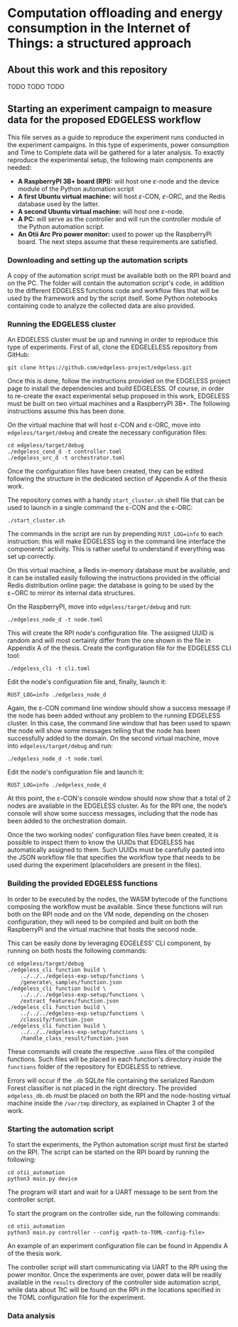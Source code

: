 # Computation offloading and energy consumption in the Internet of Things: a structured approach

## About this work and this repository
TODO TODO TODO

## Starting an experiment campaign to measure data for the proposed EDGELESS workflow
This file serves as a guide to reproduce the experiment runs conducted in the experiment campaigns. In this type of experiments, power consumption and Time to Complete data will be gathered for a later analysis. To exactly reproduce the experimental setup, the following main components are needed:
- **A RaspberryPI 3B+ board (RPI):** will host one $\varepsilon$-node and the device module of the Python automation script
- **A first Ubuntu virtual machine:** will host $\varepsilon$-CON, $\varepsilon$-ORC, and the Redis database used by the latter.
- **A second Ubuntu virtual machine:** will host one $\varepsilon$-node.
- **A PC:** will serve as the controller and will run the controller module of the Python automation script.
- **An Otii Arc Pro power monitor:** used to power up the RaspberryPi board.
The next steps assume that these requirements are satisfied.

### Downloading and setting up the automation scripts
A copy of the automation script must be available both on the RPI board and on the PC.
The folder will contain the automation script's code, in addition to the different EDGELESS functions code and workflow files that will be used by the framework and by the script itself. Some Python notebooks containing code to analyze the
collected data are also provided.

### Running the EDGELESS cluster
An EDGELESS cluster must be up and running in order to reproduce this type of experiments. First of all, clone the EDGELELESS repository from GitHub:
```
git clone https://github.com/edgeless-project/edgeless.git
```
Once this is done, follow the instructions provided on the EDGELESS project page to install the dependencies and build EDGELESS. Of course, in order to re-create the exact experimental setup proposed in this work, EDGELESS must be built on two virtual machines and a RaspberryPI 3B+. The following instructions assume this has been done.

On the virtual machine that will host ε-CON and ε-ORC, move into `edgeless/target/debug` and create the necessary configuration files:
```
cd edgeless/target/debug
./edgeless_cond_d -t controller.toml
./edgeless_orc_d -t orchestrator.toml
```
Once the configuration files have been created, they can be edited following the structure in the dedicated section of Appendix A of the thesis work.
<!-- Create the metrics collector ε-node:
```
./edgeless_inabox -t --metrics-collector
``` -->
The repository comes with a handy `start_cluster.sh` shell file that can be used to launch in a single command the ε-CON and the ε-ORC:
```
./start_cluster.sh
```
The commands in the script are run by prepending `RUST_LOG=info` to each instruction: this will make EDGELESS log in the command line interface the components' activity. This is rather useful to understand if everything was set up correctly. 
<!-- Once the metrics collector node starts, the ε-CON console should show a message saying that the cluster has been updated and is now composed of 1 EDGELESS node, along with the resources it is offering. --> 
On this virtual machine, a Redis in-memory database must be available, and it can be installed easily following the instructions provided in the official Redis distribution online page: the database is going to be used by the ε−ORC to mirror its internal data structures.

On the RaspberryPI, move into `edgeless/target/debug` and run:
```
./edgeless_node_d -t node.toml
```
This will create the RPI node's configuration file. The assigned UUID is random and will most certainly differ from the one shown in the file in Appendix A of the thesis.
Create the configuration file for the EDGELESS CLI tool:
```  
./edgeless_cli -t cli.toml
```
Edit the node's configuration file and, finally, launch it:
```
RUST_LOG=info ./edgeless_node_d
```
<!-- ../../../otii-automation/otii_automation/ \
    device/edgeless/rpi_node_log.log \
    2>&1 -->
Again, the ε-CON command line window should show a success message if the node has been added without any problem to the running EDGELESS cluster. 
In this case, the command line window that has been used to spawn the node will show some messages telling that the node has been successfully added to the domain.
On the second virtual machine, move into `edgeless/target/debug` and run:
```
./edgeless_node_d -t node.toml
```
Edit the node's configuration file and launch it:
```
RUST_LOG=info ./edgeless_node_d
```
<!-- RUST_LOG=info ./edgeless_node_d > vm_node_log.log 2>&1 -->
At this point, the ε-CON's console window should now show that a total of 2 nodes are available in the EDGELESS cluster. As for the RPI one, the node’s console will show some success messages, including that the node has been added to the orchestration domain.

Once the two working nodes' configuration files have been created, it is possible to inspect them to know the UUIDs that EDGELESS has automatically assigned to them. Such UUIDs must be carefully pasted into the JSON workflow file that specifies the workflow type that needs to be used during the experiment (placeholders are present in the files).

### Building the provided EDGELESS functions
In order to be executed by the nodes, the WASM bytecode of the functions composing the workflow must be available. Since these functions will run both on the RPI node and on the VM node, depending on the chosen configuration, they will need to be compiled and built on both the RaspberryPi and the virtual machine that hosts the second node.

This can be easily done by leveraging EDGELESS' CLI component, by running on both hosts the following commands:
```
cd edgeless/target/debug
./edgeless_cli function build \
    ../../../edgeless-exp-setup/functions \
    /generate\_samples/function.json
./edgeless_cli function build \
    ../../../edgeless-exp-setup/functions \
    /extract_features/function.json
./edgeless_cli function build \
    ../../../edgeless-exp-setup/functions \
    /classify/function.json
./edgeless_cli function build \
    ../../../edgeless-exp-setup/functions \
    /handle_class_result/function.json
```
These commands will create the respective `.wasm` files of the compiled functions. Such files will be placed in each function's directory inside the `functions` folder of the repository for EDGELESS to retrieve.

Errors will occur if the `.db` SQLite file containing the serialized Random Forest classifier is not placed in the right directory. The provided `edgeless_db.db` must be placed on both the RPI and the node-hosting virtual machine inside the `/var/tmp` directory, as explained in Chapter 3 of the work.

### Starting the automation script
To start the experiments, the Python automation script must first be started on the RPI.
The script can be started on the RPI board by running the following:
```
cd otii_automation
python3 main.py device
```
The program will start and wait for a UART message to be sent from the controller script.

To start the program on the controller side, run the following commands:
```  
cd otii_automation
python3 main.py controller --config <path-to-TOML-config-file>
```
An example of an experiment configuration file can be found in Appendix A of the thesis work.

The controller script will start communicating via UART to the RPI using the power monitor. Once the experiments are over, power data will be readily available in the `results` directory of the controller side automation script, while data about TtC will be found on the RPI in the locations specified in the TOML configuration file for the experiment.

### Data analysis
